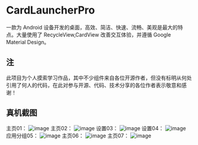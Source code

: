 # CardLauncherPro
一款为 Android 设备开发的桌面，高效、简洁、快速、流畅、美观是最大的特点。大量使用了 RecycleView,CardView 改善交互体验，并遵循 Google Material Design。
## 注
此项目为个人摸索学习作品，其中不少组件来自各位开源作者，但没有标明从何处引用了何人的代码，在此对参与开源、代码、技术分享的各位作者表示敬意和感谢！
## 真机截图
主页01：
![image](https://github.com/leanderli/CardLauncherPro/blob/master/app/Screenshot_2018-05-04-22-33-18-534_%E5%8D%A1%E7%89%87_Card_%E3%82%AB%E3%83%BC%E3%83%89_%D0%BA%D0%B0.png)
主页02：
![image](https://github.com/leanderli/CardLauncherPro/blob/master/app/Screenshot_2018-05-04-22-35-00-331_%E5%8D%A1%E7%89%87_Card_%E3%82%AB%E3%83%BC%E3%83%89_%D0%BA%D0%B0.png)
设置03：
![image](https://github.com/leanderli/CardLauncherPro/blob/master/app/Screenshot_2018-05-04-22-34-43-826_%E5%8D%A1%E7%89%87_Card_%E3%82%AB%E3%83%BC%E3%83%89_%D0%BA%D0%B0.png)
设置04：
![image](https://github.com/leanderli/CardLauncherPro/blob/master/app/Screenshot_2018-05-04-22-34-36-845_%E5%8D%A1%E7%89%87_Card_%E3%82%AB%E3%83%BC%E3%83%89_%D0%BA%D0%B0.png)
应用分组05：
![image](https://github.com/leanderli/CardLauncherPro/blob/master/app/Screenshot_2018-05-04-22-34-30-551_%E5%8D%A1%E7%89%87_Card_%E3%82%AB%E3%83%BC%E3%83%89_%D0%BA%D0%B0.png)
主页06：
![image](https://github.com/leanderli/CardLauncherPro/blob/master/app/Screenshot_2018-05-04-22-34-15-376_%E5%8D%A1%E7%89%87_Card_%E3%82%AB%E3%83%BC%E3%83%89_%D0%BA%D0%B0.png)
主页07：
![image](https://github.com/leanderli/CardLauncherPro/blob/master/app/Screenshot_2018-05-04-22-36-44-428_%E5%8D%A1%E7%89%87_Card_%E3%82%AB%E3%83%BC%E3%83%89_%D0%BA%D0%B0.png)
